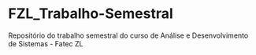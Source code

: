 # FZL_Trabalho-Semestral
Repositório do trabalho semestral do curso de Análise e Desenvolvimento de Sistemas - Fatec ZL
